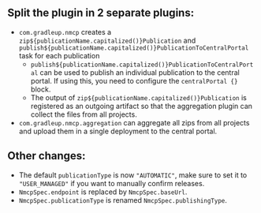 ## Split the plugin in 2 separate plugins:

- `com.gradleup.nmcp` creates a `zip${publicationName.capitalized()}Publication` and `publish${publicationName.capitalized()}PublicationToCentralPortal` task for each publication
  - `publish${publicationName.capitalized()}PublicationToCentralPortal` can be used to publish an individual publication to the central portal. If using this, you need to configure the `centralPortal {}` block.
  - The output of `zip${publicationName.capitalized()}Publication` is registered as an outgoing artifact so that the aggregation plugin can collect the files from all projects.
- `com.gradleup.nmcp.aggregation` can aggregate all zips from all projects and upload them in a single deployment to the central portal.

## Other changes:

- The default `publicationType` is now `"AUTOMATIC"`, make sure to set it to `"USER_MANAGED"` if you want to manually confirm releases.
- `NmcpSpec.endpoint` is replaced by `NmcpSpec.baseUrl`.
- `NmcpSpec.publicationType` is renamed `NmcpSpec.publishingType`.